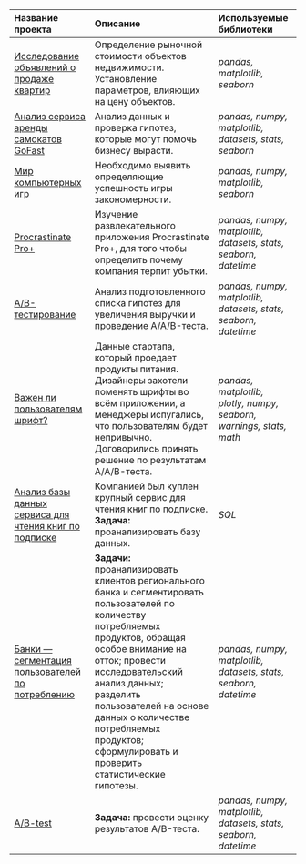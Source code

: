 | Название проекта | Описание | Используемые библиотеки | 
| :---------------------- | :---------------------- | :---------------------- |
| [Исследование объявлений о продаже квартир](https://github.com/tenerinutoSUO1998/Portfolio/tree/main/Real_estate_research) | Определение рыночной стоимости объектов недвижимости. Установление параметров, влияющих на цену объектов. | *pandas, matplotlib, seaborn* |
| [Анализ сервиса аренды самокатов GoFast](https://github.com/tenerinutoSUO1998/Portfolio/tree/main/GoFast) | Анализ данных и проверка гипотез, которые могут помочь бизнесу вырасти. | *pandas, numpy, matplotlib, datasets, stats, seaborn* |
| [Мир компьютерных игр](https://github.com/tenerinutoSUO1998/Portfolio/tree/main/World_of_computer_games) | Необходимо выявить определяющие успешность игры закономерности. | *pandas, numpy, matplotlib, seaborn* |
| [Procrastinate Pro+](https://github.com/tenerinutoSUO1998/Portfolio/tree/main/Procrastinate_Pro) | Изучение развлекательного приложения Procrastinate Pro+, для того чтобы определить почему компания терпит убытки. | *pandas, numpy, matplotlib, datasets, stats, seaborn, datetime* |
| [A/B-тестирование](https://github.com/tenerinutoSUO1998/Portfolio/tree/main/AorB) | Анализ подготовленного списка гипотез для увеличения выручки и проведение A/A/B-теста. | *pandas, numpy, matplotlib, datasets, stats, seaborn, datetime* |
| [Важен ли пользователям шрифт?](https://github.com/tenerinutoSUO1998/Portfolio/tree/main/Font) | Данные стартапа, который проедает продукты питания. Дизайнеры захотели поменять шрифты во всём приложении, а менеджеры испугались, что пользователям будет непривычно. Договорились принять решение по результатам A/A/B-теста. | *pandas, matplotlib, plotly, numpy, seaborn, warnings, stats, math* |
| [Анализ базы данных сервиса для чтения книг по подписке](https://github.com/tenerinutoSUO1998/Portfolio/tree/main/SQLbooks) | Компанией был куплен крупный сервис для чтения книг по подписке. **Задача:** проанализировать базу данных. | *SQL* |
| [Банки — сегментация пользователей по потреблению](https://github.com/tenerinutoSUO1998/Portfolio/tree/main/banks)| **Задачи:** проанализировать клиентов регионального банка и сегментировать пользователей по количеству потребляемых продуктов, обращая особое внимание на отток; провести исследовательский анализ данных; разделить пользователей на основе данных о количестве потребляемых продуктов; сформулировать и проверить статистические гипотезы. | *pandas, numpy, matplotlib, datasets, stats, seaborn, datetime*|
| [A/B-test](https://github.com/tenerinutoSUO1998/Portfolio/tree/main/recommender_system_test)|**Задача:** провести оценку результатов A/B-теста. | *pandas, numpy, matplotlib, datasets, stats, seaborn, datetime*|

